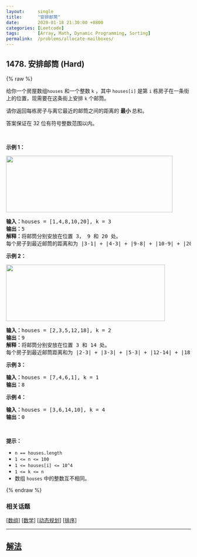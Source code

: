 ```yaml
---
layout:     single
title:      "安排邮筒"
date:       2020-01-18 21:30:00 +0800
categories: [Leetcode]
tags:       [Array, Math, Dynamic Programming, Sorting]
permalink:  /problems/allocate-mailboxes/
---
```


## 1478. 安排邮筒 (Hard)

{% raw %}

<p>给你一个房屋数组<code>houses</code>&nbsp;和一个整数&nbsp;<code>k</code>&nbsp;，其中&nbsp;<code>houses[i]</code>&nbsp;是第 <code>i</code>&nbsp;栋房子在一条街上的位置，现需要在这条街上安排 <code>k</code>&nbsp;个邮筒。</p>

<p>请你返回每栋房子与离它最近的邮筒之间的距离的 <strong>最小 </strong>总和。</p>

<p>答案保证在 32 位有符号整数范围以内。</p>

<p>&nbsp;</p>

<p><strong>示例 1：</strong></p>

<p><img alt="" src="https://assets.leetcode-cn.com/aliyun-lc-upload/uploads/2020/06/13/sample_11_1816.png" style="height: 154px; width: 454px;"></p>

<pre><strong>输入：</strong>houses = [1,4,8,10,20], k = 3
<strong>输出：</strong>5
<strong>解释：</strong>将邮筒分别安放在位置 3， 9 和 20 处。
每个房子到最近邮筒的距离和为 |3-1| + |4-3| + |9-8| + |10-9| + |20-20| = 5 。
</pre>

<p><strong>示例 2：</strong></p>

<p><strong><img alt="" src="https://assets.leetcode-cn.com/aliyun-lc-upload/uploads/2020/06/13/sample_2_1816.png" style="height: 154px; width: 433px;"></strong></p>

<pre><strong>输入：</strong>houses = [2,3,5,12,18], k = 2
<strong>输出：</strong>9
<strong>解释：</strong>将邮筒分别安放在位置 3 和 14 处。
每个房子到最近邮筒距离和为 |2-3| + |3-3| + |5-3| + |12-14| + |18-14| = 9 。
</pre>

<p><strong>示例 3：</strong></p>

<pre><strong>输入：</strong>houses = [7,4,6,1], k = 1
<strong>输出：</strong>8
</pre>

<p><strong>示例 4：</strong></p>

<pre><strong>输入：</strong>houses = [3,6,14,10], k = 4
<strong>输出：</strong>0
</pre>

<p>&nbsp;</p>

<p><strong>提示：</strong></p>

<ul>
	<li><code>n == houses.length</code></li>
	<li><code>1 &lt;= n&nbsp;&lt;= 100</code></li>
	<li><code>1 &lt;= houses[i] &lt;= 10^4</code></li>
	<li><code>1 &lt;= k &lt;= n</code></li>
	<li>数组&nbsp;<code>houses</code>&nbsp;中的整数互不相同。</li>
</ul>

{% endraw %}

### 相关话题
  [[数组](https://github.com/openset/leetcode/tree/master/tag/array/README.md)]
  [[数学](https://github.com/openset/leetcode/tree/master/tag/math/README.md)]
  [[动态规划](https://github.com/openset/leetcode/tree/master/tag/dynamic-programming/README.md)]
  [[排序](https://github.com/openset/leetcode/tree/master/tag/sorting/README.md)]

---

## [解法](https://github.com/openset/leetcode/tree/master/problems/allocate-mailboxes)
